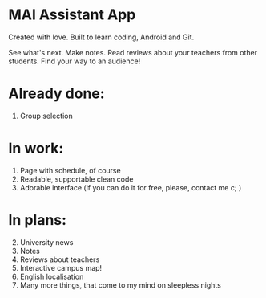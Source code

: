 # MAI Assistant App
Created with love.
Built to learn coding, Android and Git.

See what's next. Make notes. Read reviews about your teachers from other students. 
Find your way to an audience!


# Already done: 
1. Group selection

# In work:
1. Page with schedule, of course
2. Readable, supportable clean code
2. Adorable interface (if you can do it for free, please, contact me c; )

# In plans: 
2. University news
3. Notes
4. Reviews about teachers
5. Interactive campus map!
6. English localisation
7. Many more things, that come to my mind on sleepless nights
